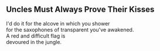 Uncles Must Always Prove Their Kisses
-------------------------------------
I'd do it for the alcove in which you shower  
for the saxophones of transparent you've awakened.  
A red and difficult flag is  
devoured in the jungle.  
